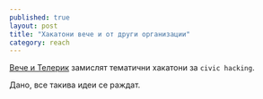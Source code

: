 ```yaml
---
published: true
layout: post
title: "Хакатони вече и от други организации"
category: reach
---
```


[Вече и Телерик](http://academy.telerik.com/competitions/hackathon-apps-for-a-better-world)
замислят тематични хакатони за `civic hacking`.

Дано, все такива идеи се раждат.
